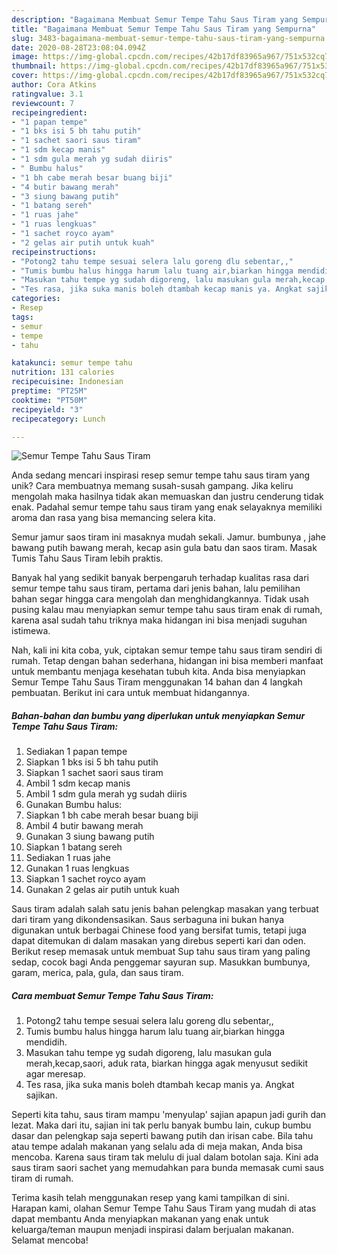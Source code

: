 ```yaml
---
description: "Bagaimana Membuat Semur Tempe Tahu Saus Tiram yang Sempurna"
title: "Bagaimana Membuat Semur Tempe Tahu Saus Tiram yang Sempurna"
slug: 3483-bagaimana-membuat-semur-tempe-tahu-saus-tiram-yang-sempurna
date: 2020-08-28T23:08:04.094Z
image: https://img-global.cpcdn.com/recipes/42b17df83965a967/751x532cq70/semur-tempe-tahu-saus-tiram-foto-resep-utama.jpg
thumbnail: https://img-global.cpcdn.com/recipes/42b17df83965a967/751x532cq70/semur-tempe-tahu-saus-tiram-foto-resep-utama.jpg
cover: https://img-global.cpcdn.com/recipes/42b17df83965a967/751x532cq70/semur-tempe-tahu-saus-tiram-foto-resep-utama.jpg
author: Cora Atkins
ratingvalue: 3.1
reviewcount: 7
recipeingredient:
- "1 papan tempe"
- "1 bks isi 5 bh tahu putih"
- "1 sachet saori saus tiram"
- "1 sdm kecap manis"
- "1 sdm gula merah yg sudah diiris"
- " Bumbu halus"
- "1 bh cabe merah besar buang biji"
- "4 butir bawang merah"
- "3 siung bawang putih"
- "1 batang sereh"
- "1 ruas jahe"
- "1 ruas lengkuas"
- "1 sachet royco ayam"
- "2 gelas air putih untuk kuah"
recipeinstructions:
- "Potong2 tahu tempe sesuai selera lalu goreng dlu sebentar,,"
- "Tumis bumbu halus hingga harum lalu tuang air,biarkan hingga mendidih."
- "Masukan tahu tempe yg sudah digoreng, lalu masukan gula merah,kecap,saori, aduk rata, biarkan hingga agak menyusut sedikit agar meresap."
- "Tes rasa, jika suka manis boleh dtambah kecap manis ya. Angkat sajikan."
categories:
- Resep
tags:
- semur
- tempe
- tahu

katakunci: semur tempe tahu 
nutrition: 131 calories
recipecuisine: Indonesian
preptime: "PT25M"
cooktime: "PT50M"
recipeyield: "3"
recipecategory: Lunch

---
```



![Semur Tempe Tahu Saus Tiram](https://img-global.cpcdn.com/recipes/42b17df83965a967/751x532cq70/semur-tempe-tahu-saus-tiram-foto-resep-utama.jpg)

Anda sedang mencari inspirasi resep semur tempe tahu saus tiram yang unik? Cara membuatnya memang susah-susah gampang. Jika keliru mengolah maka hasilnya tidak akan memuaskan dan justru cenderung tidak enak. Padahal semur tempe tahu saus tiram yang enak selayaknya memiliki aroma dan rasa yang bisa memancing selera kita.

Semur jamur saos tiram ini masaknya mudah sekali. Jamur. bumbunya , jahe bawang putih bawang merah, kecap asin gula batu dan saos tiram. Masak Tumis Tahu Saus Tiram lebih praktis.

Banyak hal yang sedikit banyak berpengaruh terhadap kualitas rasa dari semur tempe tahu saus tiram, pertama dari jenis bahan, lalu pemilihan bahan segar hingga cara mengolah dan menghidangkannya. Tidak usah pusing kalau mau menyiapkan semur tempe tahu saus tiram enak di rumah, karena asal sudah tahu triknya maka hidangan ini bisa menjadi suguhan istimewa.


Nah, kali ini kita coba, yuk, ciptakan semur tempe tahu saus tiram sendiri di rumah. Tetap dengan bahan sederhana, hidangan ini bisa memberi manfaat untuk membantu menjaga kesehatan tubuh kita. Anda bisa menyiapkan Semur Tempe Tahu Saus Tiram menggunakan 14 bahan dan 4 langkah pembuatan. Berikut ini cara untuk membuat hidangannya.

<!--inarticleads1-->

##### Bahan-bahan dan bumbu yang diperlukan untuk menyiapkan Semur Tempe Tahu Saus Tiram:

1. Sediakan 1 papan tempe
1. Siapkan 1 bks isi 5 bh tahu putih
1. Siapkan 1 sachet saori saus tiram
1. Ambil 1 sdm kecap manis
1. Ambil 1 sdm gula merah yg sudah diiris
1. Gunakan  Bumbu halus:
1. Siapkan 1 bh cabe merah besar buang biji
1. Ambil 4 butir bawang merah
1. Gunakan 3 siung bawang putih
1. Siapkan 1 batang sereh
1. Sediakan 1 ruas jahe
1. Gunakan 1 ruas lengkuas
1. Siapkan 1 sachet royco ayam
1. Gunakan 2 gelas air putih untuk kuah


Saus tiram adalah salah satu jenis bahan pelengkap masakan yang terbuat dari tiram yang dikondensasikan. Saus serbaguna ini bukan hanya digunakan untuk berbagai Chinese food yang bersifat tumis, tetapi juga dapat ditemukan di dalam masakan yang direbus seperti kari dan oden. Berikut resep memasak untuk membuat Sup tahu saus tiram yang paling sedap, cocok bagi Anda penggemar sayuran sup. Masukkan bumbunya, garam, merica, pala, gula, dan saus tiram. 

<!--inarticleads2-->

##### Cara membuat Semur Tempe Tahu Saus Tiram:

1. Potong2 tahu tempe sesuai selera lalu goreng dlu sebentar,,
1. Tumis bumbu halus hingga harum lalu tuang air,biarkan hingga mendidih.
1. Masukan tahu tempe yg sudah digoreng, lalu masukan gula merah,kecap,saori, aduk rata, biarkan hingga agak menyusut sedikit agar meresap.
1. Tes rasa, jika suka manis boleh dtambah kecap manis ya. Angkat sajikan.


Seperti kita tahu, saus tiram mampu &#39;menyulap&#39; sajian apapun jadi gurih dan lezat. Maka dari itu, sajian ini tak perlu banyak bumbu lain, cukup bumbu dasar dan pelengkap saja seperti bawang putih dan irisan cabe. Bila tahu atau tempe adalah makanan yang selalu ada di meja makan, Anda bisa mencoba. Karena saus tiram tak melulu di jual dalam botolan saja. Kini ada saus tiram saori sachet yang memudahkan para bunda memasak cumi saus tiram di rumah. 

Terima kasih telah menggunakan resep yang kami tampilkan di sini. Harapan kami, olahan Semur Tempe Tahu Saus Tiram yang mudah di atas dapat membantu Anda menyiapkan makanan yang enak untuk keluarga/teman maupun menjadi inspirasi dalam berjualan makanan. Selamat mencoba!
